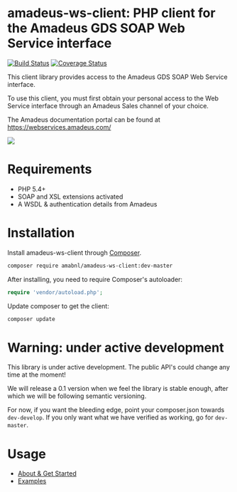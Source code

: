# amadeus-ws-client: PHP client for the Amadeus GDS SOAP Web Service interface

[![Build Status](https://travis-ci.org/amabnl/amadeus-ws-client.svg?branch=master)](https://travis-ci.org/amabnl/amadeus-ws-client) [![Coverage Status](https://coveralls.io/repos/github/amabnl/amadeus-ws-client/badge.svg?branch=master)](https://coveralls.io/github/amabnl/amadeus-ws-client?branch=master)

This client library provides access to the Amadeus GDS SOAP Web Service interface. 

To use this client, you must first obtain your personal access to the Web Service interface through an Amadeus Sales channel of your choice.

The Amadeus documentation portal can be found at https://webservices.amadeus.com/
 
![](http://i.imgur.com/7ZcCgnj.jpg)

# Requirements

* PHP 5.4+
* SOAP and XSL extensions activated
* A WSDL & authentication details from Amadeus

# Installation

Install amadeus-ws-client through [Composer](http://getcomposer.org).

```bash
composer require amabnl/amadeus-ws-client:dev-master
```

After installing, you need to require Composer's autoloader:

```php
require 'vendor/autoload.php';
```

Update composer to get the client:

 ```bash
composer update
 ```

# Warning: under active development

This library is under active development. The public API's could change any time at the moment!

We will release a 0.1 version when we feel the library is stable enough, after which we will be following semantic versioning.

For now, if you want the bleeding edge, point your composer.json towards `dev-develop`. If you only want what we have verified as working, go for `dev-master`.

# Usage

- [About & Get Started](docs/about-get-started.rst)
- [Examples](docs/samples.rst)
